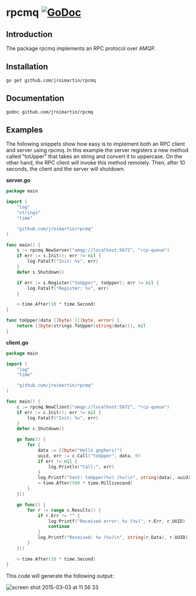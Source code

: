 # rpcmq [![GoDoc](https://godoc.org/github.com/jroimartin/rpcmq?status.svg)](https://godoc.org/github.com/jroimartin/rpcmq)

## Introduction

The package rpcmq implements an RPC protocol over AMQP.

## Installation

`go get github.com/jroimartin/rpcmq`

## Documentation

`godoc github.com/jroimartin/rpcmq`

## Examples

The following snippets show how easy is to implement both an RPC client and
server using rpcmq. In this example the server registers a new method called
"toUpper" that takes an string and convert it to uppercase. On the other hand,
the RPC client will invoke this method remotely. Then, after 10 seconds, the
client and the server will shutdown.

**server.go**

```go
package main

import (
	"log"
	"strings"
	"time"

	"github.com/jroimartin/rpcmq"
)

func main() {
	s := rpcmq.NewServer("amqp://localhost:5672", "rcp-queue")
	if err := s.Init(); err != nil {
		log.Fatalf("Init: %v", err)
	}
	defer s.Shutdown()

	if err := s.Register("toUpper", toUpper); err != nil {
		log.Fatalf("Register: %v", err)
	}

	<-time.After(10 * time.Second)
}

func toUpper(data []byte) ([]byte, error) {
	return []byte(strings.ToUpper(string(data))), nil
}
```

**client.go**

```go
package main

import (
	"log"
	"time"

	"github.com/jroimartin/rpcmq"
)

func main() {
	c := rpcmq.NewClient("amqp://localhost:5672", "rcp-queue")
	if err := c.Init(); err != nil {
		log.Fatalf("Init: %v", err)
	}
	defer c.Shutdown()

	go func() {
		for {
			data := []byte("Hello gophers!")
			uuid, err := c.Call("toUpper", data, 0)
			if err != nil {
				log.Println("Call:", err)
			}
			log.Printf("Sent: toUpper(%v) (%v)\n", string(data), uuid)
			<-time.After(500 * time.Millisecond)
		}
	}()

	go func() {
		for r := range c.Results() {
			if r.Err != "" {
				log.Printf("Received error: %v (%v)", r.Err, r.UUID)
				continue
			}
			log.Printf("Received: %v (%v)\n", string(r.Data), r.UUID)
		}
	}()

	<-time.After(10 * time.Second)
}
```

This code will generate the following output:

![screen shot 2015-03-03 at 11 56 33](https://cloud.githubusercontent.com/assets/1223476/6461024/73a3ea1e-c19c-11e4-9e4e-a385e9246178.png)

